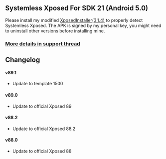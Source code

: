 ## Systemless Xposed For SDK 21 (Android 5.0)

Please install my modified [XposedInstaller(3.1.4)](https://forum.xda-developers.com/attachment.php?attachmentid=4337506&d=1511193653) to properly detect Systemless Xposed. The APK is signed by my personal key, you might need to uninstall other versions before installing mine.

### [More details in support thread](http://forum.xda-developers.com/showthread.php?t=3388268)

## Changelog

#### v89.1
- Update to template 1500

#### v89.0
- Update to official Xposed 89

#### v88.2
- Update to official Xposed 88.2

#### v88.0
- Update to official Xposed 88

